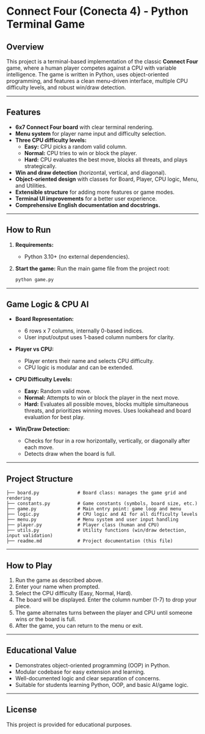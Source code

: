 # Connect Four (Conecta 4) - Python Terminal Game

## Overview

This project is a terminal-based implementation of the classic **Connect Four** game, where a human player competes against a CPU with variable intelligence.
The game is written in Python, uses object-oriented programming, and features a clean menu-driven interface, multiple CPU difficulty levels, and robust win/draw detection.

---

## Features

- **6x7 Connect Four board** with clear terminal rendering.
- **Menu system** for player name input and difficulty selection.
- **Three CPU difficulty levels:**
  - **Easy:** CPU picks a random valid column.
  - **Normal:** CPU tries to win or block the player.
  - **Hard:** CPU evaluates the best move, blocks all threats, and plays strategically.
- **Win and draw detection** (horizontal, vertical, and diagonal).
- **Object-oriented design** with classes for Board, Player, CPU logic, Menu, and Utilities.
- **Extensible structure** for adding more features or game modes.
- **Terminal UI improvements** for a better user experience.
- **Comprehensive English documentation and docstrings.**

---

## How to Run

1. **Requirements:**
   - Python 3.10+ (no external dependencies).

2. **Start the game:**
   Run the main game file from the project root:
   ```sh
   python game.py
   ```

---

## Game Logic & CPU AI

- **Board Representation:**
  - 6 rows x 7 columns, internally 0-based indices.
  - User input/output uses 1-based column numbers for clarity.

- **Player vs CPU:**
  - Player enters their name and selects CPU difficulty.
  - CPU logic is modular and can be extended.

- **CPU Difficulty Levels:**
  - **Easy:** Random valid move.
  - **Normal:** Attempts to win or block the player in the next move.
  - **Hard:** Evaluates all possible moves, blocks multiple simultaneous threats, and prioritizes winning moves. Uses lookahead and board evaluation for best play.

- **Win/Draw Detection:**
  - Checks for four in a row horizontally, vertically, or diagonally after each move.
  - Detects draw when the board is full.

---

## Project Structure

```
├── board.py              # Board class: manages the game grid and rendering
├── constants.py          # Game constants (symbols, board size, etc.)
├── game.py               # Main entry point: game loop and menu
├── logic.py              # CPU logic and AI for all difficulty levels
├── menu.py               # Menu system and user input handling
├── player.py             # Player class (human and CPU)
├── utils.py              # Utility functions (win/draw detection, input validation)
├── readme.md             # Project documentation (this file)
```

---

## How to Play

1. Run the game as described above.
2. Enter your name when prompted.
3. Select the CPU difficulty (Easy, Normal, Hard).
4. The board will be displayed. Enter the column number (1-7) to drop your piece.
5. The game alternates turns between the player and CPU until someone wins or the board is full.
6. After the game, you can return to the menu or exit.

---

## Educational Value

- Demonstrates object-oriented programming (OOP) in Python.
- Modular codebase for easy extension and learning.
- Well-documented logic and clear separation of concerns.
- Suitable for students learning Python, OOP, and basic AI/game logic.

---

## License

This project is provided for educational purposes.
